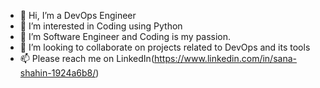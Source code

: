 - 👋 Hi, I’m a DevOps Engineer
- 👀 I’m interested in Coding using Python
- 🌱 I’m Software Engineer and Coding is my passion.
- 💞️ I’m looking to collaborate on projects related to DevOps and its tools
- 📫 Please reach me on LinkedIn(https://www.linkedin.com/in/sana-shahin-1924a6b8/)

<!---
sanashahin2225/sanashahin2225 is a ✨ special ✨ repository because its `README.md` (this file) appears on your GitHub profile.
You can click the Preview link to take a look at your changes.
--->
